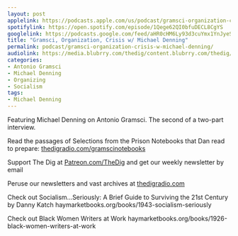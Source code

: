 ```yaml
---
layout: post
applelink: https://podcasts.apple.com/us/podcast/gramsci-organization-crisis-w-michael-denning/id1043245989?i=1000595883856
spotifylink: https://open.spotify.com/episode/1Qege62QI0bfuDECL8CgYS
googlelink: https://podcasts.google.com/feed/aHR0cHM6Ly93d3cuYmx1YnJyeS5jb20vZmVlZHMvdGhlZGlnLnhtbA/episode/aHR0cHM6Ly90aGVkaWcuYmx1YnJyeS5uZXQvP3A9MjMzMg?sa=X&ved=0CAUQkfYCahcKEwi44f7r1b-AAxUAAAAAHQAAAAAQNg
title: "Gramsci, Organization, Crisis w/ Michael Denning"
permalink: podcast/gramsci-organization-crisis-w-michael-denning/
audiolink: https://media.blubrry.com/thedig/content.blubrry.com/thedig/The_Dig-EP_389-Denning.mp3
categories:
- Antonio Gramsci
- Michael Denning
- Organizing
- Socialism
tags:
- Michael Denning
---
```


Featuring Michael Denning on Antonio Gramsci. The second of a two-part interview.

Read the passages of Selections from the Prison Notebooks that Dan read to prepare: [thedigradio.com/gramscinotebooks](http://thedigradio.com/gramscinotebooks)

Support The Dig at [Patreon.com/TheDig](http://Patreon.com/TheDig) and get our weekly newsletter by email

Peruse our newsletters and vast archives at [thedigradio.com](http://thedigradio.com)

Check out Socialism…Seriously: A Brief Guide to Surviving the 21st Century by Danny Katch haymarketbooks.org/books/1943-socialism-seriously

Check out Black Women Writers at Work haymarketbooks.org/books/1926-black-women-writers-at-work

